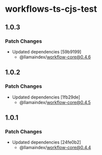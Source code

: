# workflows-ts-cjs-test

## 1.0.3

### Patch Changes

- Updated dependencies [59b9199]
  - @llamaindex/workflow-core@0.4.6

## 1.0.2

### Patch Changes

- Updated dependencies [1fb29de]
  - @llamaindex/workflow-core@0.4.5

## 1.0.1

### Patch Changes

- Updated dependencies [24fe0b2]
  - @llamaindex/workflow-core@0.4.4
